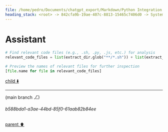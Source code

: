 ```yaml
---
file: /home/pedro/Documents/chatgpt_export/Markdown/Python Integration for Termux.md
heading_stack: <root> -> 842cfa9b-19ae-407c-8813-15465c7406d0 -> System -> 31367e2d-c0e4-4443-a49e-817399b436c2 -> System -> aaa20301-df23-46a0-bb75-e8209ca363a5 -> User -> 19e8ae49-a10b-4edf-8f5c-f0043a98579a -> Assistant -> e189b0fe-67e6-492f-b4fe-ce4d348c8aef -> Tool -> 213c5acc-aa32-446f-bead-666aa2ce222f -> Assistant -> b6a94b34-e3b9-4f3e-b2ac-132d56a28052 -> Assistant -> 13e1e15e-3c51-4f3e-8254-3c5ef8195760 -> Tool -> 5f8ffb57-336a-454b-ac0a-3e985e176ef2 -> Assistant -> 9f17e861-a0d1-4cbc-9077-b99e7cc05a24 -> Assistant
---
```

# Assistant

```python
# Find relevant code files (e.g., .sh, .py, .js, etc.) for analysis
relevant_code_files = list(extract_dir.glob("**/*.sh")) + list(extract_dir.glob("**/*.py")) + list(extract_dir.glob("**/*.js"))

# Preview the names of relevant files for further inspection
[file.name for file in relevant_code_files]
```

[child ⬇️](#b588bda1-a3ae-44bd-85f0-61aab82b84ee)

---

(main branch ⎇)
###### b588bda1-a3ae-44bd-85f0-61aab82b84ee
[parent ⬆️](#9f17e861-a0d1-4cbc-9077-b99e7cc05a24)
